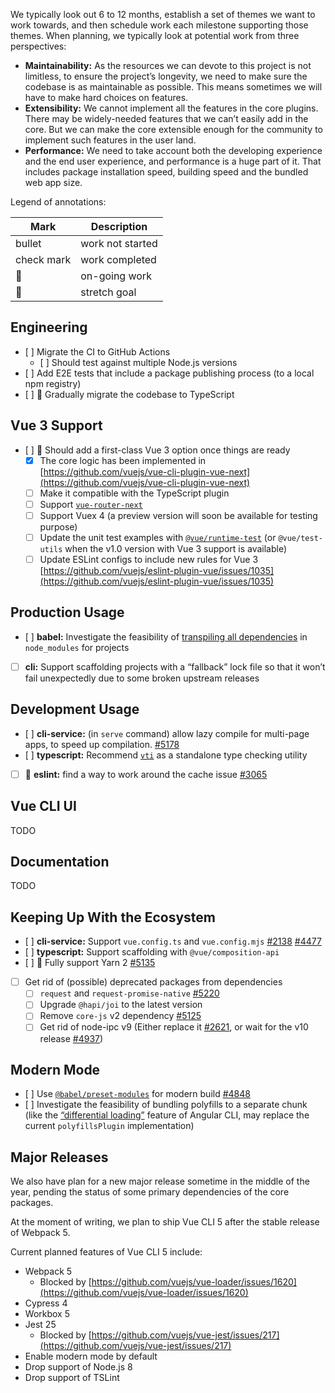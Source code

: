 We typically look out 6 to 12 months, establish a set of themes we want to work towards, and then schedule work each milestone supporting those themes. When planning, we typically look at potential work from three perspectives:

* **Maintainability:** As the resources we can devote to this project is not limitless, to ensure the project’s longevity, we need to make sure the codebase is as maintainable as possible. This means sometimes we will have to make hard choices on features.
* **Extensibility:** We cannot implement all the features in the core plugins. There may be widely-needed features that we can’t easily add in the core. But we can make the core extensible enough for the community to implement such features in the user land.
* **Performance:** We need to take account both the developing experience and the end user experience, and performance is a huge part of it. That includes package installation speed, building speed and the bundled web app size.

Legend of annotations:

| Mark | Description |
| ------------- | ------------- |
| bullet | work not started |
| check mark | work completed |
| :runner: | on-going work |
| :muscle: | stretch goal |

## Engineering

* [ ] Migrate the CI to GitHub Actions
	* [ ] Should test against multiple Node.js versions
*  [ ] Add E2E tests that include a package publishing process (to a local npm registry)
*  [ ] :muscle: Gradually migrate the codebase to TypeScript

## Vue 3 Support

*  [ ] :runner: Should add a first-class Vue 3 option once things are ready
	*  [x] The core logic has been implemented in [https://github.com/vuejs/vue-cli-plugin-vue-next](https://github.com/vuejs/vue-cli-plugin-vue-next)
	* [ ] Make it compatible with the TypeScript plugin
	* [ ] Support [`vue-router-next`](https://github.com/vuejs/vue-router-next/)
	* [ ] Support Vuex 4 (a preview version will soon be available for testing purpose)
	* [ ] Update the unit test examples with [`@vue/runtime-test`](https://github.com/vuejs/vue-next/tree/master/packages/runtime-test) (or `@vue/test-utils` when the v1.0 version with Vue 3 support is available)
	* [ ] Update ESLint configs to include new rules for Vue 3 [https://github.com/vuejs/eslint-plugin-vue/issues/1035](https://github.com/vuejs/eslint-plugin-vue/issues/1035)

## Production Usage

* [ ] **babel:** Investigate the feasibility of [transpiling all dependencies](https://gist.github.com/sodatea/0f12a4477512c02cf6e556df02603de8) in `node_modules` for projects
* [ ] **cli:** Support scaffolding projects with a “fallback” lock file so that it won’t fail unexpectedly due to some broken upstream releases

## Development Usage

* [ ] **cli-service:**  (in `serve` command) allow lazy compile for multi-page apps, to speed up compilation. [\#5178](https://github.com/vuejs/vue-cli/issues/5178)
* [ ] **typescript:** Recommend [`vti`](https://github.com/vuejs/vetur/issues/1635) as a standalone type checking utility
* [ ] :muscle: **eslint:** find a way to work around the cache issue [\#3065](https://github.com/vuejs/vue-cli/issues/3065)

## Vue CLI UI

TODO

## Documentation

TODO

## Keeping Up With the Ecosystem

* [ ] **cli-service:** Support `vue.config.ts` and `vue.config.mjs` [\#2138](https://github.com/vuejs/vue-cli/issues/2138) [\#4477](https://github.com/vuejs/vue-cli/issues/4477)
* [ ] **typescript:** Support scaffolding with `@vue/composition-api`
* [ ] :runner: Fully support Yarn 2 [\#5135](https://github.com/vuejs/vue-cli/issues/5135)
* [ ] Get rid of (possible) deprecated packages from dependencies
	* [ ] `request` and `request-promise-native` [\#5220](https://github.com/vuejs/vue-cli/issues/5220)
	* [ ] Upgrade `@hapi/joi` to the latest version
	* [ ] Remove `core-js` v2 dependency [\#5125](https://github.com/vuejs/vue-cli/issues/5125)
	* [ ] Get rid of node-ipc v9 (Either replace it [\#2621](https://github.com/vuejs/vue-cli/issues/2621), or wait for the v10 release [\#4937](https://github.com/vuejs/vue-cli/issues/4937))

## Modern Mode

* [ ] Use [`@babel/preset-modules`](https://github.com/babel/preset-modules) for modern build [\#4848](https://github.com/vuejs/vue-cli/issues/4848)
* [ ] Investigate the feasibility of bundling polyfills to a separate chunk (like the [“differential loading”](https://angular.io/guide/deployment#differential-builds) feature of Angular CLI, may replace the current `polyfillsPlugin` implementation)

## Major Releases

We also have plan for a new major release sometime in the middle of the year, pending the status of some primary dependencies of the core packages.

At the moment of writing, we plan to ship Vue CLI 5 after the stable release of Webpack 5.

Current planned features of Vue CLI 5 include:

* Webpack 5
	* Blocked by [https://github.com/vuejs/vue-loader/issues/1620](https://github.com/vuejs/vue-loader/issues/1620)
* Cypress 4
* Workbox 5
* Jest 25
	* Blocked by [https://github.com/vuejs/vue-jest/issues/217](https://github.com/vuejs/vue-jest/issues/217)
* Enable modern mode by default
* Drop support of Node.js 8
* Drop support of TSLint
